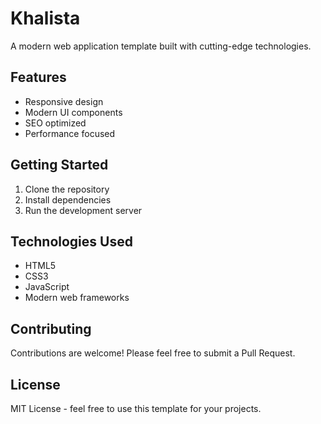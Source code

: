 # Khalista

A modern web application template built with cutting-edge technologies.

## Features
- Responsive design
- Modern UI components
- SEO optimized
- Performance focused

## Getting Started
1. Clone the repository
2. Install dependencies
3. Run the development server

## Technologies Used
- HTML5
- CSS3
- JavaScript
- Modern web frameworks

## Contributing
Contributions are welcome! Please feel free to submit a Pull Request.

## License
MIT License - feel free to use this template for your projects. 